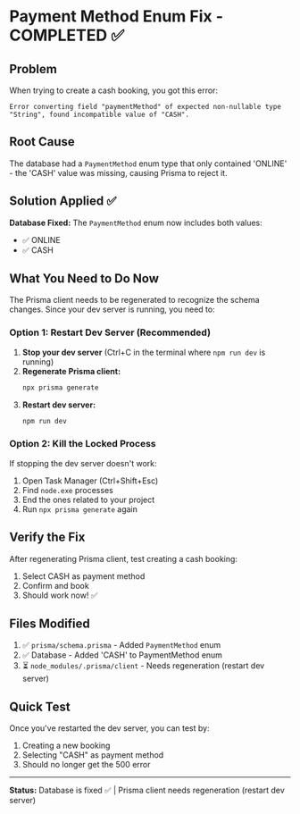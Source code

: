 # Payment Method Enum Fix - COMPLETED ✅

## Problem
When trying to create a cash booking, you got this error:
```
Error converting field "paymentMethod" of expected non-nullable type "String", found incompatible value of "CASH".
```

## Root Cause
The database had a `PaymentMethod` enum type that only contained 'ONLINE' - the 'CASH' value was missing, causing Prisma to reject it.

## Solution Applied ✅

**Database Fixed:** The `PaymentMethod` enum now includes both values:
- ✅ ONLINE
- ✅ CASH

## What You Need to Do Now

The Prisma client needs to be regenerated to recognize the schema changes. Since your dev server is running, you need to:

### Option 1: Restart Dev Server (Recommended)
1. **Stop your dev server** (Ctrl+C in the terminal where `npm run dev` is running)
2. **Regenerate Prisma client:**
   ```bash
   npx prisma generate
   ```
3. **Restart dev server:**
   ```bash
   npm run dev
   ```

### Option 2: Kill the Locked Process
If stopping the dev server doesn't work:
1. Open Task Manager (Ctrl+Shift+Esc)
2. Find `node.exe` processes
3. End the ones related to your project
4. Run `npx prisma generate` again

## Verify the Fix

After regenerating Prisma client, test creating a cash booking:
1. Select CASH as payment method
2. Confirm and book
3. Should work now! ✅

## Files Modified

1. ✅ `prisma/schema.prisma` - Added `PaymentMethod` enum
2. ✅ Database - Added 'CASH' to PaymentMethod enum  
3. ⏳ `node_modules/.prisma/client` - Needs regeneration (restart dev server)

## Quick Test

Once you've restarted the dev server, you can test by:
1. Creating a new booking
2. Selecting "CASH" as payment method
3. Should no longer get the 500 error

---

**Status:** Database is fixed ✅ | Prisma client needs regeneration (restart dev server)







